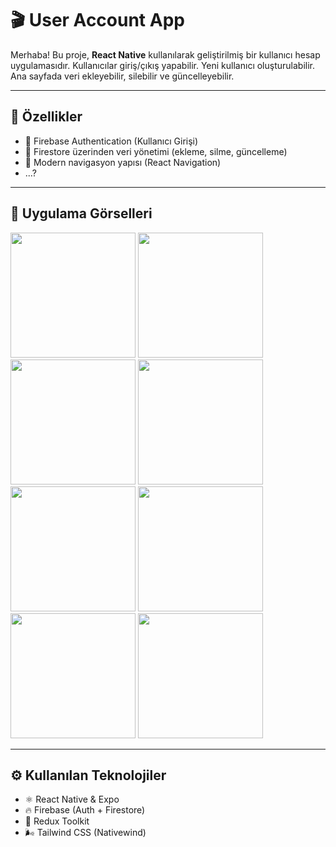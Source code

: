 # 🎬 User Account App

Merhaba! Bu proje, **React Native** kullanılarak geliştirilmiş bir kullanıcı hesap uygulamasıdır. Kullanıcılar giriş/çıkış yapabilir. Yeni kullanıcı oluşturulabilir. Ana sayfada veri ekleyebilir, silebilir ve güncelleyebilir.

---

## 🚀 Özellikler

- 🔐 Firebase Authentication (Kullanıcı Girişi)
- 📝 Firestore üzerinden veri yönetimi (ekleme, silme, güncelleme)
- 🧭 Modern navigasyon yapısı (React Navigation)
- ...?

---

## 📱 Uygulama Görselleri

<p float="left">
  <img src="https://github.com/user-attachments/assets/900aa29c-3904-4d36-8c9c-dae895b5a3c2" width="200" />
  <img src="https://github.com/user-attachments/assets/0da10d68-b160-4dd9-8b85-808e5e970082" width="200" />
  <img src="https://github.com/user-attachments/assets/abe6ce8e-2279-400e-8fa9-eefa8601cf8f" width="200" />
  <img src="https://github.com/user-attachments/assets/f1f9ffec-d59d-48a8-a050-fd3e92623d50" width="200" />
  <img src="https://github.com/user-attachments/assets/8fa59602-15c9-443f-8102-1b2c0a7bfb29" width="200" />
  <img src="https://github.com/user-attachments/assets/f2cb5e4c-0417-491a-9400-5681f8c38dcf" width="200" />
  <img src="https://github.com/user-attachments/assets/97bfea41-6b02-4354-a59b-5186403d3588" width="200" />
  <img src="https://github.com/user-attachments/assets/c7c97ad6-edcf-4979-836e-508b55fc0443" width="200" />
</p>

---

## ⚙️ Kullanılan Teknolojiler

- ⚛️ React Native & Expo
- 🔥 Firebase (Auth + Firestore)
- 🧠 Redux Toolkit
- 🌬️ Tailwind CSS (Nativewind)
